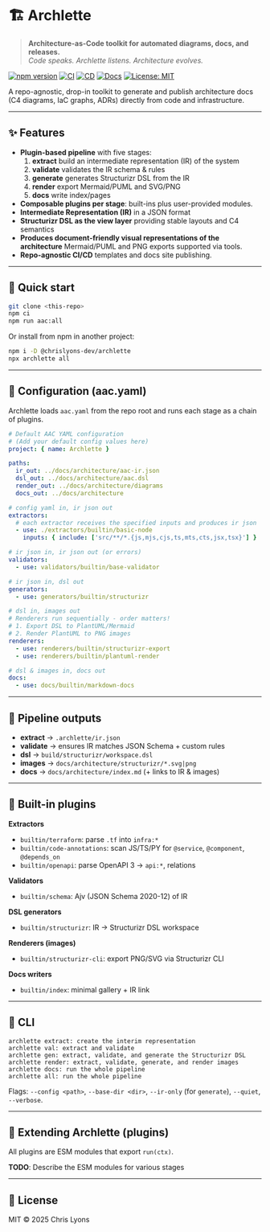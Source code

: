 # 🏗️ Archlette

> **Architecture-as-Code toolkit for automated diagrams, docs, and releases.**  
> _Code speaks. Archlette listens. Architecture evolves._

[![npm version](https://img.shields.io/npm/v/@chrislyons-dev/archlette?color=blue&logo=npm)](https://www.npmjs.com/package/@chrislyons-dev/archlette)
[![CI](https://github.com/chrislyons-dev/archlette/actions/workflows/ci.yml/badge.svg)](https://github.com/chrislyons-dev/archlette/actions/workflows/ci.yml)
[![CD](https://github.com/chrislyons-dev/archlette/actions/workflows/cd.yml/badge.svg)](https://github.com/chrislyons-dev/archlette/actions/workflows/cd.yml)
[![Docs](https://img.shields.io/badge/docs-gh--pages-success?logo=github)](https://chrislyons-dev.github.io/archlette/)
[![License: MIT](https://img.shields.io/badge/license-MIT-green.svg)](LICENSE)

A repo-agnostic, drop-in toolkit to generate and publish architecture docs (C4 diagrams, IaC graphs, ADRs) directly from code and infrastructure.

---

## ✨ Features

- **Plugin-based pipeline** with five stages:
  1. **extract** build an intermediate representation (IR) of the system
  2. **validate** validates the IR schema & rules
  3. **generate** generates Structurizr DSL from the IR
  4. **render** export Mermaid/PUML and SVG/PNG
  5. **docs** write index/pages
- **Composable plugins per stage**: built-ins plus user-provided modules.
- **Intermediate Representation (IR)** in a JSON format
- **Structurizr DSL as the view layer** providing stable layouts and C4 semantics
- **Produces document-friendly visual representations of the architecture** Mermaid/PUML and PNG exports supported via tools.
- **Repo-agnostic CI/CD** templates and docs site publishing.

---

## 🚀 Quick start

```bash
git clone <this-repo>
npm ci
npm run aac:all
```

Or install from npm in another project:

```bash
npm i -D @chrislyons-dev/archlette
npx archlette all
```

---

## 🔧 Configuration (aac.yaml)

Archlette loads `aac.yaml` from the repo root and runs each stage as a chain of plugins.

```yaml
# Default AAC YAML configuration
# (Add your default config values here)
project: { name: Archlette }

paths:
  ir_out: ../docs/architecture/aac-ir.json
  dsl_out: ../docs/architecture/aac.dsl
  render_out: ../docs/architecture/diagrams
  docs_out: ../docs/architecture

# config yaml in, ir json out
extractors:
  # each extractor receives the specified inputs and produces ir json
  - use: ./extractors/builtin/basic-node
    inputs: { include: ['src/**/*.{js,mjs,cjs,ts,mts,cts,jsx,tsx}'] }

# ir json in, ir json out (or errors)
validators:
  - use: validators/builtin/base-validator

# ir json in, dsl out
generators:
  - use: generators/builtin/structurizr

# dsl in, images out
# Renderers run sequentially - order matters!
# 1. Export DSL to PlantUML/Mermaid
# 2. Render PlantUML to PNG images
renderers:
  - use: renderers/builtin/structurizr-export
  - use: renderers/builtin/plantuml-render

# dsl & images in, docs out
docs:
  - use: docs/builtin/markdown-docs
```

---

## 🧠 Pipeline outputs

- **extract** → `.archlette/ir.json`
- **validate** → ensures IR matches JSON Schema + custom rules
- **dsl** → `build/structurizr/workspace.dsl`
- **images** → `docs/architecture/structurizr/*.svg|png`
- **docs** → `docs/architecture/index.md` (+ links to IR & images)

---

## 🧩 Built-in plugins

**Extractors**

- `builtin/terraform`: parse `.tf` into `infra:*`
- `builtin/code-annotations`: scan JS/TS/PY for `@service`, `@component`, `@depends_on`
- `builtin/openapi`: parse OpenAPI 3 → `api:*`, relations

**Validators**

- `builtin/schema`: Ajv (JSON Schema 2020-12) of IR

**DSL generators**

- `builtin/structurizr`: IR → Structurizr DSL workspace

**Renderers (images)**

- `builtin/structurizr-cli`: export PNG/SVG via Structurizr CLI

**Docs writers**

- `builtin/index`: minimal gallery + IR link

---

## 🧰 CLI

```
archlette extract: create the interim representation
archlette val: extract and validate
archlette gen: extract, validate, and generate the Structurizr DSL
archlette render: extract, validate, generate, and render images
archlette docs: run the whole pipeline
archlette all: run the whole pipeline
```

Flags: `--config <path>`, `--base-dir <dir>`, `--ir-only` (for `generate`), `--quiet`, `--verbose`.

---

## 🧩 Extending Archlette (plugins)

All plugins are ESM modules that export `run(ctx)`.

**TODO**: Describe the ESM modules for various stages

---

## 📄 License

MIT © 2025 Chris Lyons
